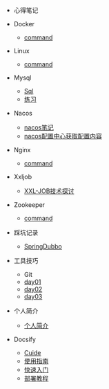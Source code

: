 * 心得笔记
* Docker
    * [command](/projects/docker/DockerBase.md)  
      
*  Linux
    * [command](/projects/linux/linux.md)  
      
*  Mysql
    * [Sql](/projects/mysql/Mysql.md)
    * [练习](/projects/mysql/UsePractice.md)  
      
*  Nacos
    * [nacos笔记](/projects/nacos/nacos笔记.md)
    * [nacos配置中心获取配置内容](/projects/nacos/nacos配置中心获取配置内容.md)  
      
*  Nginx
    * [command](/projects/nginx/Nginx.md)  
      
*  Xxljob
    * [XXL-JOB技术探讨](/projects/xxljob/XXL-JOB技术探讨.md)  
      
    
*  Zookeeper
    * [command](/projects/zookeeper/Zookeeper.md)  
  
  
* 踩坑记录
  * [SpringDubbo](/treadingpit/spring/SpringTreading.md)
* 工具技巧
  *  Git
    * [day01](/projects/git/day01.md)
    * [day02](/projects/git/day02.md)
    * [day03](/projects/git/day03.md)

* 个人简介
  * [个人简介](/projects/个人简历.md)
  
* Docsify
  * [Cuide](/projects/docsify/Docsify-Cuide.md)
  * [使用指南](/projects/docsify/Docsify使用指南.md)
  * [快速入门](/projects/docsify/Typora+Docsify快速入门.md)
  * [部署教程](/projects/docsify/Docsify部署教程.md)